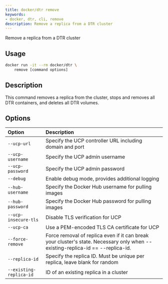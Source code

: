 ```yaml
---
title: docker/dtr remove
keywords:
- docker, dtr, cli, remove
description: Remove a replica from a DTR cluster
---
```


Remove a replica from a DTR cluster

## Usage

```bash
docker run -it --rm docker/dtr \
    remove [command options]
```

## Description


This command removes a replica from the cluster, stops and removes all
DTR containers, and deletes all DTR volumes.


## Options

| Option                    | Description                |
|:--------------------------|:---------------------------|
|`--ucp-url`|Specify the UCP controller URL including domain and port|
|`--ucp-username`|Specify the UCP admin username|
|`--ucp-password`|Specify the UCP admin password|
|`--debug`|Enable debug mode, provides additional logging|
|`--hub-username`|Specify the Docker Hub username for pulling images|
|`--hub-password`|Specify the Docker Hub password for pulling images|
|`--ucp-insecure-tls`|Disable TLS verification for UCP|
|`--ucp-ca`|Use a PEM-encoded TLS CA certificate for UCP|
|`--force-remove`|Force removal of replica even if it can break your cluster's state. Necessary only when --existing-replica-id == --replica-id.|
|`--replica-id`|Specify the replica ID. Must be unique per replica, leave blank for random|
|`--existing-replica-id`|ID of an existing replica in a cluster|

